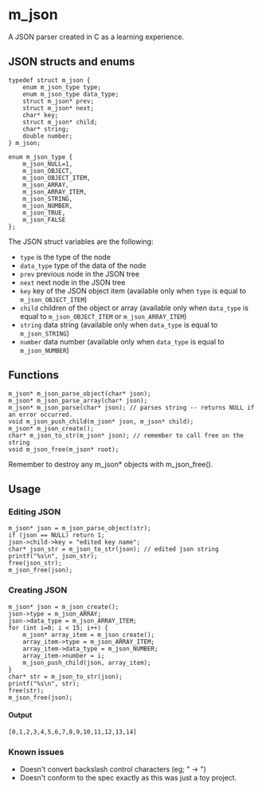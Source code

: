 # m_json
A JSON parser created in C as a learning experience.

## JSON structs and enums
```
typedef struct m_json {
    enum m_json_type type;
    enum m_json_type data_type;
    struct m_json* prev;
    struct m_json* next;
    char* key;
    struct m_json* child;
    char* string;
    double number;
} m_json;

enum m_json_type {
    m_json_NULL=1,
    m_json_OBJECT,
    m_json_OBJECT_ITEM,
    m_json_ARRAY,
    m_json_ARRAY_ITEM,
    m_json_STRING,
    m_json_NUMBER,
    m_json_TRUE,
    m_json_FALSE
};
```
The JSON struct variables are the following:
* `type` is the type of the node
* `data_type` type of the data of the node
* `prev` previous node in the JSON tree
* `next` next node in the JSON tree
* `key` key of the JSON object item (available only when `type` is equal to `m_json_OBJECT_ITEM`)
* `child` children of the object or array (available only when `data_type` is equal to `m_json_OBJECT_ITEM` or `m_json_ARRAY_ITEM`)
* `string` data string (available only when `data_type` is equal to `m_json_STRING`)
* `number` data number (available only when `data_type` is equal to `m_json_NUMBER`)

## Functions
```
m_json* m_json_parse_object(char* json);
m_json* m_json_parse_array(char* json);
m_json* m_json_parse(char* json); // parses string -- returns NULL if an error occurred.
void m_json_push_child(m_json* json, m_json* child); 
m_json* m_json_create();
char* m_json_to_str(m_json* json); // remember to call free on the string
void m_json_free(m_json* root);
```
Remember to destroy any m_json* objects with m_json_free().
## Usage
### Editing JSON
```
m_json* json = m_json_parse_object(str);
if (json == NULL) return 1;
json->child->key = "edited key name";
char* json_str = m_json_to_str(json); // edited json string
printf("%s\n", json_str);
free(json_str);
m_json_free(json);
```
### Creating JSON
```
m_json* json = m_json_create();
json->type = m_json_ARRAY;
json->data_type = m_json_ARRAY_ITEM;
for (int i=0; i < 15; i++) {
    m_json* array_item = m_json_create();
    array_item->type = m_json_ARRAY_ITEM;
    array_item->data_type = m_json_NUMBER;
    array_item->number = i;
    m_json_push_child(json, array_item);
}
char* str = m_json_to_str(json);
printf("%s\n", str);
free(str);
m_json_free(json);
```
#### Output
```
[0,1,2,3,4,5,6,7,8,9,10,11,12,13,14]
```
### Known issues
* Doesn't convert backslash control characters (eg; \" -> ")
* Doesn't conform to the spec exactly as this was just a toy project.
